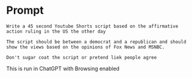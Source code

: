 # Prompt 

```
Write a 45 second Youtube Shorts script based on the affirmative action ruling in the US the other day

The script should be between a democrat and a republican and should show the views based on the opinions of Fox News and MSNBC.

Don't sugar coat the script or pretend liek people agree
```

This is run in ChatGPT with Browsing enabled
